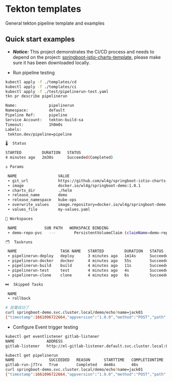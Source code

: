 # Tekton templates

General tekton pipeline template and examples

## Quick start examples

- ***Notice:*** This project demonstrates the CI/CD process and needs to depend on the project: [springboot-istio-charts-template](https://github.com/wl4g/springboot-istio-charts-template), please make sure it has been downloaded locally.

- Run pipeline testing

```bash
kubectl apply -f ./templates/cd
kubectl apply -f ./templates/ci
kubectl apply -f ./test/pipelinerun-test.yaml
tkn pr describe pipelinerun

Name:              pipelinerun
Namespace:         default
Pipeline Ref:      pipeline
Service Account:   tekton-build-sa
Timeout:           1h0m0s
Labels:
 tekton.dev/pipeline=pipeline

🌡️  Status

STARTED         DURATION   STATUS
4 minutes ago   2m30s      Succeeded(Completed)

⚓ Params

 NAME                  VALUE
 ∙ git_url             https://github.com/wl4g/springboot-istio-charts-template.git
 ∙ image               docker.io/wl4g/springboot-demo:1.0.1
 ∙ charts_dir          ./helm
 ∙ release_name        demo
 ∙ release_namespace   kube-ops
 ∙ overwrite_values    image.repository=docker.io/wl4g/springboot-demo,image.tag=1.0.1
 ∙ values_file         my-values.yaml

📂 Workspaces

 NAME            SUB PATH   WORKSPACE BINDING
 ∙ demo-repo-pvc   ---        PersistentVolumeClaim (claimName=demo-repo-pvc)

🗂  Taskruns

 NAME                   TASK NAME   STARTED         DURATION   STATUS
 ∙ pipelinerun-deploy   deploy      3 minutes ago   1m14s      Succeeded
 ∙ pipelinerun-docker   docker      4 minutes ago   55s        Succeeded
 ∙ pipelinerun-build    build       4 minutes ago   11s        Succeeded
 ∙ pipelinerun-test     test        4 minutes ago   4s         Succeeded
 ∙ pipelinerun-clone    clone       4 minutes ago   6s         Succeeded

⏭️  Skipped Tasks

 NAME
 ∙ rollback

# 部署成功了
curl springboot-demo.svc.cluster.local/demo/echo?name=jack01
{"timestamp":1661096722664,"appversion":"1.0.0","method":"POST","path":"/demo/echo","headers":{},"body":"name=jack01"}
```

- Configure Event trigger testing

```bash
kubectl get eventlistener gitlab-listener
NAME              ADDRESS                                                    AVAILABLE   REASON                     READY   REASON
gitlab-listener   http://el-gitlab-listener.default.svc.cluster.local:8080   True        MinimumReplicasAvailable   True
```

```bash
kubectl get pipelinerun
NAME               SUCCEEDED   REASON      STARTTIME   COMPLETIONTIME
gitlab-run-j77rx   True        Completed   4m46s       46s
curl springboot-demo.svc.cluster.local/demo/echo?name=jack01
{"timestamp":1661096722664,"appversion":"1.0.0","method":"POST","path":"/demo/echo","headers":{},"body":"name=jack01"}
```

